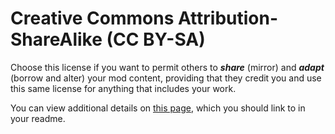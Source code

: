 # Creative Commons Attribution-ShareAlike (CC BY-SA)

Choose this license if you want to permit others to **_share_** (mirror) and **_adapt_** (borrow and alter) your mod content, providing that they credit you and use this same license for anything that includes your work.

You can view additional details on [this page](https://creativecommons.org/licenses/by-sa/4.0/), which you should link to in your readme.